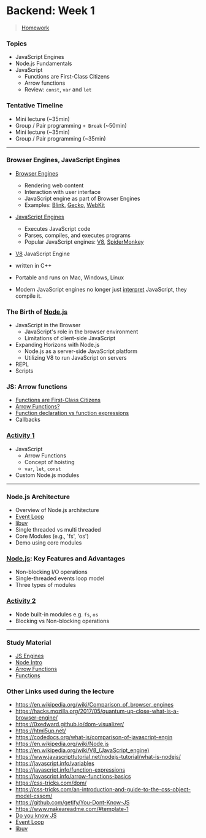 # Backend: Week 1

> [Homework](../Homework.md)

### Topics 

- JavaScript Engines
- Node.js Fundamentals
- JavaScript
  - Functions are First-Class Citizens
  - Arrow functions
  - Review: `const`, `var` and `let`

### Tentative Timeline

- Mini lecture (~35min)
- Group / Pair programming `+ Break` (~50min)
- Mini lecture (~35min)
- Group / Pair programming (~35min)


---

### Browser Engines, JavaScript Engines

- [Browser Engines]
  - Rendering web content
  - Interaction with user interface
  - JavaScript engine as part of Browser Engines
  - Examples: [Blink], [Gecko], [WebKit]

- [JavaScript Engines]
  - Executes JavaScript code
  - Parses, compiles, and executes programs
  - Popular JavaScript engines: [V8], [SpiderMonkey]

-  [V8] JavaScript Engine
  - written in C++
  - Portable and runs on Mac, Windows, Linux
  - Modern JavaScript engines no longer just [interpret] JavaScript, they compile it.

### The Birth of [Node.js]

- JavaScript in the Browser
  - JavaScript's role in the browser environment
  - Limitations of client-side JavaScript
- Expanding Horizons with Node.js
  - Node.js as a server-side JavaScript platform
  - Utilizing V8 to run JavaScript on servers
- REPL
- Scripts

### JS: Arrow functions

- [Functions are First-Class Citizens](../Reading/functions.md)
- [Arrow Functions?](../Reading/arrow-functions.md)
- [Function declaration vs function expressions]
- Callbacks



### [Activity 1](./activity-1/README.md)

- JavaScript
  - Arrow Functions
  - Concept of hoisting 
  - `var`, `let`, `const`
- Custom Node.js modules

---

### Node.js Architecture

- Overview of Node.js architecture
- [Event Loop](https://www.tutorialandexample.com/node-js-event-loop)
- [libuv](https://codeahoy.com/learn/libuv/ch1/)
- Single threaded vs multi threaded
- Core Modules (e.g., 'fs', 'os')
- Demo using core modules

### [Node.js]: Key Features and Advantages

- Non-blocking I/O operations
- Single-threaded events loop model
- Three types of modules


### [Activity 2](./activity-2/README.md)

- Node built-in modules e.g. `fs`, `os`
- Blocking vs Non-blocking operations

---

### Study Material
- [JS Engines]
- [Node Intro]
- [Arrow Functions]
- [Functions]


### Other Links used during the lecture
- https://en.wikipedia.org/wiki/Comparison_of_browser_engines
- https://hacks.mozilla.org/2017/05/quantum-up-close-what-is-a-browser-engine/
- https://0xedward.github.io/dom-visualizer/
- https://html5up.net/
- https://codedocs.org/what-is/comparison-of-javascript-engin
- https://en.wikipedia.org/wiki/Node.js
- https://en.wikipedia.org/wiki/V8_(JavaScript_engine)
- https://www.javascripttutorial.net/nodejs-tutorial/what-is-nodejs/
- https://javascript.info/variables
- https://javascript.info/function-expressions
- https://javascript.info/arrow-functions-basics
- https://css-tricks.com/dom/
- https://css-tricks.com/an-introduction-and-guide-to-the-css-object-model-cssom/
- https://github.com/getify/You-Dont-Know-JS
- https://www.makeareadme.com/#template-1
- [Do you know JS](https://github.com/getify/You-Dont-Know-JS)
- [Event Loop](https://www.tutorialandexample.com/node-js-event-loop)
- [libuv](https://codeahoy.com/learn/libuv/ch1/)

<!-- Links -->
[Browser Engines]:https://en.wikipedia.org/wiki/Browser_engine
[Blink]:https://en.wikipedia.org/wiki/Blink_(browser_engine)
[Gecko]:https://en.wikipedia.org/wiki/Gecko_(software)
[WebKit]:https://en.wikipedia.org/wiki/WebKit
[JavaScript Engines]:https://en.wikipedia.org/wiki/JavaScript_engine
[V8]:https://en.wikipedia.org/wiki/V8_(JavaScript_engine)
[SpiderMonkey]:https://en.wikipedia.org/wiki/SpiderMonkey
[interpret]:https://nodejs.dev/en/learn/the-v8-javascript-engine/
[Node.js]:https://nodejs.dev/en/learn/
[JS Engines]:../Reading/JS-engines.md
[Node Intro]:../Reading/node-intro.md
[Variables]:../Reading/variables.md
[Arrow Functions]:../Reading/arrow-functions.md
[Functions]:../Reading/functions.md
[Activity 1-]:https://github.com/tx00-web/labs/tree/main/be-node-basics1
[Activity 2-]:https://github.com/tx00-web/labs/tree/main/be-node-basics2
[Modern JavaScript Tutorial]:https://www.youtube.com/playlist?list=PL4cUxeGkcC9haFPT7J25Q9GRB_ZkFrQAc
[Function declaration vs function expressions]:https://www.freecodecamp.org/news/when-to-use-a-function-declarations-vs-a-function-expression-70f15152a0a0/